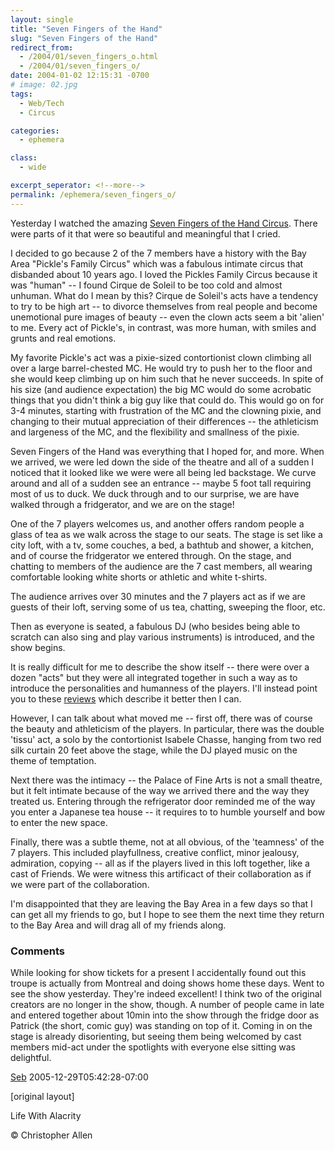 ```yaml
---
layout: single
title: "Seven Fingers of the Hand"
slug: "Seven Fingers of the Hand"
redirect_from:
  - /2004/01/seven_fingers_o.html
  - /2004/01/seven_fingers_o/
date: 2004-01-02 12:15:31 -0700
# image: 02.jpg
tags: 
  - Web/Tech
  - Circus

categories:
  - ephemera

class:
  - wide

excerpt_seperator: <!--more-->
permalink: /ephemera/seven_fingers_o/
---
```


Yesterday I watched the amazing [Seven Fingers of the Hand Circus](http://www.les7doigtsdelamain.com/menu.html). There were parts of it that were so beautiful and meaningful that I cried.

I decided to go because 2 of the 7 members have a history with the Bay Area "Pickle's Family Circus" which was a fabulous intimate circus that disbanded about 10 years ago. I loved the Pickles Family Circus because it was "human" -- I found Cirque de Soleil to be too cold and almost unhuman. What do I mean by this? Cirque de Soleil's acts have a tendency to try to be high art -- to divorce themselves from real people and become unemotional pure images of beauty -- even the clown acts seem a bit 'alien' to me. Every act of Pickle's, in contrast, was more human, with smiles and grunts and real emotions.

My favorite Pickle's act was a pixie-sized contortionist clown climbing all over a large barrel-chested MC. He would try to push her to the floor and she would keep climbing up on him such that he never succeeds. In spite of his size (and audience expectation) the big MC would do some acrobatic things that you didn't think a big guy like that could do. This would go on for 3-4 minutes, starting with frustration of the MC and the clowning pixie, and changing to their mutual appreciation of their differences -- the athleticism and largeness of the MC, and the flexibility and smallness of the pixie.

Seven Fingers of the Hand was everything that I hoped for, and more. When we arrived, we were led down the side of the theatre and all of a sudden I noticed that it looked like we were were all being led backstage. We curve around and all of a sudden see an entrance -- maybe 5 foot tall requiring most of us to duck. We duck through and to our surprise, we are have walked through a fridgerator, and we are on the stage!

One of the 7 players welcomes us, and another offers random people a glass of tea as we walk across the stage to our seats. The stage is set like a city loft, with a tv, some couches, a bed, a bathtub and shower, a kitchen, and of course the fridgerator we entered through. On the stage, and chatting to members of the audience are the 7 cast members, all wearing comfortable looking white shorts or athletic and white t-shirts.

The audience arrives over 30 minutes and the 7 players act as if we are guests of their loft, serving some of us tea, chatting, sweeping the floor, etc.

Then as everyone is seated, a fabulous DJ (who besides being able to scratch can also sing and play various instruments) is introduced, and the show begins.

It is really difficult for me to describe the show itself -- there were over a dozen "acts" but they were all integrated together in such a way as to introduce the personalities and humanness of the players. I'll instead point you to these [reviews](http://www.circuscenter.org/7Fingers/Reviews.htm) which describe it better then I can.

However, I can talk about what moved me -- first off, there was of course the beauty and athleticism of the players. In particular, there was the double 'tissu' act, a solo by the contortionist Isabele Chasse, hanging from two red silk curtain 20 feet above the stage, while the DJ played music on the theme of temptation.

Next there was the intimacy -- the Palace of Fine Arts is not a small theatre, but it felt intimate because of the way we arrived there and the way they treated us. Entering through the refrigerator door reminded me of the way you enter a Japanese tea house -- it requires to to humble yourself and bow to enter the new space.

Finally, there was a subtle theme, not at all obvious, of the 'teamness' of the 7 players. This included playfullness, creative conflict, minor jealousy, admiration, copying -- all as if the players lived in this loft together, like a cast of Friends. We were witness this artificact of their collaboration as if we were part of the collaboration.

I'm disappointed that they are leaving the Bay Area in a few days so that I can get all my friends to go, but I hope to see them the next time they return to the Bay Area and will drag all of my friends along.

### Comments

While looking for show tickets for a present I accidentally found out this troupe is actually from Montreal and doing shows home these days. Went to see the show yesterday. They're indeed excellent! I think two of the original creators are no longer in the show, though. A number of people came in late and entered together about 10min into the show through the fridge door as Patrick (the short, comic guy) was standing on top of it. Coming in on the stage is already disorienting, but seeing them being welcomed by cast members mid-act under the spotlights with everyone else sitting was delightful.

[Seb](http://seb.notlong.com) 2005-12-29T05:42:28-07:00

[original layout]

Life With Alacrity

© Christopher Allen